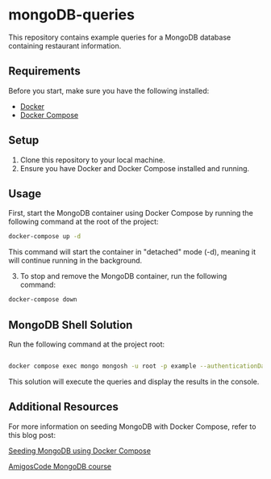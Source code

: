 # mongoDB-queries
This repository contains example queries for a MongoDB database containing restaurant information.

## Requirements

Before you start, make sure you have the following installed:

- [Docker](https://www.docker.com/get-started)
- [Docker Compose](https://docs.docker.com/compose/install/)

## Setup

1. Clone this repository to your local machine.
2. Ensure you have Docker and Docker Compose installed and running.
## Usage

First, start the MongoDB container using Docker Compose by running the following command at the root of the project:

```bash
docker-compose up -d
```
This command will start the container in "detached" mode (-d), meaning it will continue running in the background.

3. To stop and remove the MongoDB container, run the following command:

```bash 
docker-compose down
```

## MongoDB Shell Solution

Run the following command at the project root:

```bash

docker compose exec mongo mongosh -u root -p example --authenticationDatabase admin mydb queries.js
```
This solution will execute the queries and display the results in the console.

## Additional Resources

For more information on seeding MongoDB with Docker Compose, refer to this blog post:

[Seeding MongoDB using Docker Compose](https://shantanoo-desai.github.io/posts/technology/seeding-mongodb-docker-compose/)

[AmigosCode MongoDB course](https://amigoscode.com/courses/enrolled/1411080)
